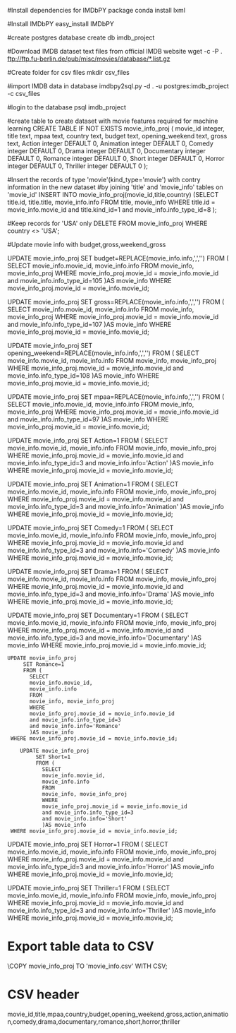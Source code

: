 #Install dependencies for IMDbPY package
conda install lxml

#Install IMDbPY
easy_install IMDbPY

#create postgres database
create db imdb_project

#Download IMDB dataset text files from official IMDB website
wget -c -P . ftp://ftp.fu-berlin.de/pub/misc/movies/database/*.list.gz

#Create folder for csv files
mkdir csv_files

#import IMDB data in database
imdbpy2sql.py -d . -u postgres:imdb_project -c csv_files

#login to the database 
psql imdb_project

#create table to create dataset with movie features required for machine learning
CREATE TABLE IF NOT EXISTS movie_info_proj (
    movie_id integer,
    title text,
    mpaa text,
    country text,
    budget text,
    opening_weekend text,
    gross text,
    Action integer DEFAULT 0,
    Animation integer DEFAULT 0,
    Comedy integer DEFAULT 0,
    Drama integer DEFAULT 0,
    Documentary integer DEFAULT 0,
    Romance integer DEFAULT 0,
    Short integer DEFAULT 0,
    Horror integer DEFAULT 0,
    Thriller integer  DEFAULT 0
    );
    
#Insert the records of type 'movie'(kind_type='movie') with contry information in the new dataset
#by joining 'title' and 'movie_info' tables on 'movie_id'
INSERT INTO movie_info_proj(movie_id,title,country) 
(SELECT 
title.id,
title.title,
movie_info.info
FROM
title, movie_info
WHERE 
title.id = movie_info.movie_id
and title.kind_id=1
and movie_info.info_type_id=8
);

#Keep records for 'USA' only
DELETE FROM movie_info_proj WHERE country <> 'USA';

#Update movie info with budget,gross,weekend_gross
  
UPDATE movie_info_proj
	SET budget=REPLACE(movie_info.info,',','')
	FROM (
	  SELECT
	  movie_info.movie_id,
	  movie_info.info
	  FROM
	  movie_info, movie_info_proj
	  WHERE
	  movie_info_proj.movie_id = movie_info.movie_id
	  and movie_info.info_type_id=105
	  )AS movie_info
	  WHERE movie_info_proj.movie_id = movie_info.movie_id;
  
UPDATE movie_info_proj
	SET gross=REPLACE(movie_info.info,',','')
	FROM (
	  SELECT
	  movie_info.movie_id,
	  movie_info.info
	  FROM
	  movie_info, movie_info_proj
	  WHERE
	  movie_info_proj.movie_id = movie_info.movie_id
	  and movie_info.info_type_id=107
	  )AS movie_info
	  WHERE movie_info_proj.movie_id = movie_info.movie_id;
    
UPDATE movie_info_proj
	 SET opening_weekend=REPLACE(movie_info.info,',','')
	 FROM (
	   SELECT
	   movie_info.movie_id,
	   movie_info.info
	   FROM
	   movie_info, movie_info_proj
	   WHERE
	   movie_info_proj.movie_id = movie_info.movie_id
	   and movie_info.info_type_id=108
	   )AS movie_info
	 WHERE movie_info_proj.movie_id = movie_info.movie_id;
    

UPDATE movie_info_proj
	 SET mpaa=REPLACE(movie_info.info,',','')
	 FROM (
	   SELECT
	   movie_info.movie_id,
	   movie_info.info
	   FROM
	   movie_info, movie_info_proj
	   WHERE
	   movie_info_proj.movie_id = movie_info.movie_id
	   and movie_info.info_type_id=97
	   )AS movie_info
	 WHERE movie_info_proj.movie_id = movie_info.movie_id;

  
UPDATE movie_info_proj
	 SET Action=1
	 FROM (
	   SELECT
	   movie_info.movie_id,
	   movie_info.info
	   FROM
	   movie_info, movie_info_proj
	   WHERE
	   movie_info_proj.movie_id = movie_info.movie_id
	   and movie_info.info_type_id=3
	   and movie_info.info='Action'
	   )AS movie_info
	 WHERE movie_info_proj.movie_id = movie_info.movie_id;
	 
UPDATE movie_info_proj
	 SET Animation=1
	 FROM (
	   SELECT
	   movie_info.movie_id,
	   movie_info.info
	   FROM
	   movie_info, movie_info_proj
	   WHERE
	   movie_info_proj.movie_id = movie_info.movie_id
	   and movie_info.info_type_id=3
	   and movie_info.info='Animation'
	   )AS movie_info
	 WHERE movie_info_proj.movie_id = movie_info.movie_id;

UPDATE movie_info_proj
	 SET Comedy=1
	 FROM (
	   SELECT
	   movie_info.movie_id,
	   movie_info.info
	   FROM
	   movie_info, movie_info_proj
	   WHERE
	   movie_info_proj.movie_id = movie_info.movie_id
	   and movie_info.info_type_id=3
	   and movie_info.info='Comedy'
	   )AS movie_info
	 WHERE movie_info_proj.movie_id = movie_info.movie_id;

UPDATE movie_info_proj
	 SET Drama=1
	 FROM (
	   SELECT
	   movie_info.movie_id,
	   movie_info.info
	   FROM
	   movie_info, movie_info_proj
	   WHERE
	   movie_info_proj.movie_id = movie_info.movie_id
	   and movie_info.info_type_id=3
	   and movie_info.info='Drama'
	   )AS movie_info
	 WHERE movie_info_proj.movie_id = movie_info.movie_id;

UPDATE movie_info_proj
	 SET Documentary=1
	 FROM (
	   SELECT
	   movie_info.movie_id,
	   movie_info.info
	   FROM
	   movie_info, movie_info_proj
	   WHERE
	   movie_info_proj.movie_id = movie_info.movie_id
	   and movie_info.info_type_id=3
	   and movie_info.info='Documentary'
	   )AS movie_info
	 WHERE movie_info_proj.movie_id = movie_info.movie_id;
    
    UPDATE movie_info_proj
    	 SET Romance=1
    	 FROM (
    	   SELECT
    	   movie_info.movie_id,
    	   movie_info.info
    	   FROM
    	   movie_info, movie_info_proj
    	   WHERE
    	   movie_info_proj.movie_id = movie_info.movie_id
    	   and movie_info.info_type_id=3
    	   and movie_info.info='Romance'
    	   )AS movie_info
	 WHERE movie_info_proj.movie_id = movie_info.movie_id;
	 
        UPDATE movie_info_proj
        	 SET Short=1
        	 FROM (
        	   SELECT
        	   movie_info.movie_id,
        	   movie_info.info
        	   FROM
        	   movie_info, movie_info_proj
        	   WHERE
        	   movie_info_proj.movie_id = movie_info.movie_id
        	   and movie_info.info_type_id=3
        	   and movie_info.info='Short'
        	   )AS movie_info
	 WHERE movie_info_proj.movie_id = movie_info.movie_id;
	 
 UPDATE movie_info_proj
        	 SET Horror=1
        	 FROM (
        	   SELECT
        	   movie_info.movie_id,
        	   movie_info.info
        	   FROM
        	   movie_info, movie_info_proj
        	   WHERE
        	   movie_info_proj.movie_id = movie_info.movie_id
        	   and movie_info.info_type_id=3
        	   and movie_info.info='Horror'
        	   )AS movie_info
	 WHERE movie_info_proj.movie_id = movie_info.movie_id;
	 
 UPDATE movie_info_proj
        	 SET Thriller=1
        	 FROM (
        	   SELECT
        	   movie_info.movie_id,
        	   movie_info.info
        	   FROM
        	   movie_info, movie_info_proj
        	   WHERE
        	   movie_info_proj.movie_id = movie_info.movie_id
        	   and movie_info.info_type_id=3
        	   and movie_info.info='Thriller'
        	   )AS movie_info
	 WHERE movie_info_proj.movie_id = movie_info.movie_id;

# Export table data to CSV
\COPY movie_info_proj TO 'movie_info.csv' WITH CSV;

# CSV header
movie_id,title,mpaa,country,budget,opening_weekend,gross,action,animation,comedy,drama,documentary,romance,short,horror,thriller
